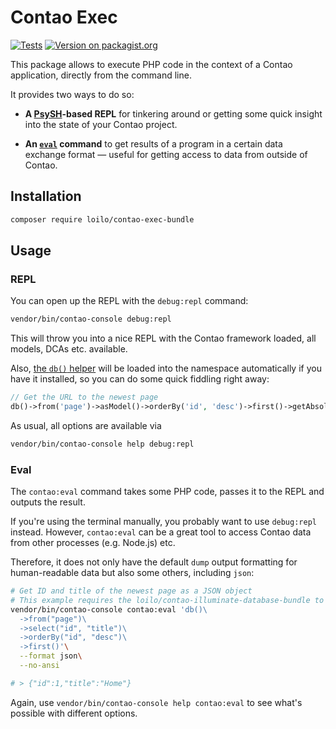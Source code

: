 # Contao Exec
[![Tests](https://badgen.net/github/checks/loilo/contao-exec-bundle/master)](https://github.com/loilo/contao-exec-bundle/actions)
[![Version on packagist.org](https://badgen.net/packagist/v/loilo/contao-exec-bundle)](https://packagist.org/packages/loilo/contao-exec-bundle)

This package allows to execute PHP code in the context of a Contao application, directly from the command line.

It provides two ways to do so:

* **A [PsySH](http://psysh.org)-based REPL** for tinkering around or getting some quick insight into the state of your Contao project.

* **An [`eval`](https://www.php.net/manual/function.eval.php) command** to get results of a program in a certain data exchange format — useful for getting access to data from outside of Contao.

## Installation
```bash
composer require loilo/contao-exec-bundle
```

## Usage
### REPL
You can open up the REPL with the `debug:repl` command:

```bash
vendor/bin/contao-console debug:repl
```

This will throw you into a nice REPL with the Contao framework loaded, all models, DCAs etc. available.

Also, [the `db()` helper](https://github.com/loilo/contao-illuminate-database-bundle) will be loaded into the namespace automatically if you have it installed, so you can do some quick fiddling right away:

```php
// Get the URL to the newest page
db()->from('page')->asModel()->orderBy('id', 'desc')->first()->getAbsoluteUrl()
```

As usual, all options are available via

```bash
vendor/bin/contao-console help debug:repl
```

### Eval
The `contao:eval` command takes some PHP code, passes it to the REPL and outputs the result.

If you're using the terminal manually, you probably want to use `debug:repl` instead. However, `contao:eval` can be a great tool to access Contao data from other processes (e.g. Node.js) etc.

Therefore, it does not only have the default `dump` output formatting for human-readable data but also some others, including `json`:

```bash
# Get ID and title of the newest page as a JSON object
# This example requires the loilo/contao-illuminate-database-bundle to be installed
vendor/bin/contao-console contao:eval 'db()\
  ->from("page")\
  ->select("id", "title")\
  ->orderBy("id", "desc")\
  ->first()'\
  --format json\
  --no-ansi

# > {"id":1,"title":"Home"}
```

Again, use `vendor/bin/contao-console help contao:eval` to see what's possible with different options.
